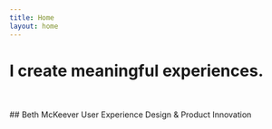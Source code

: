 ```yaml
---
title: Home
layout: home
---
```


# I create meaningful experiences.
<br />
<br />
## Beth McKeever
User Experience Design & Product Innovation